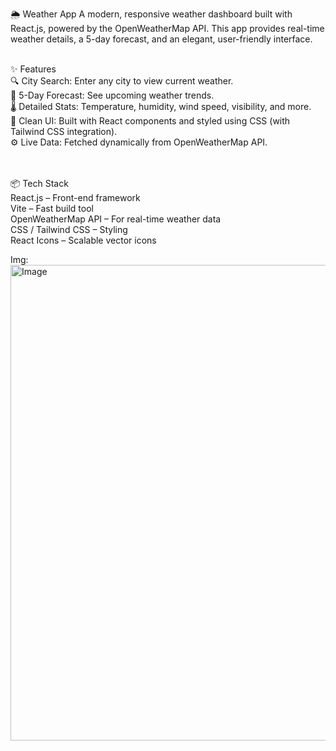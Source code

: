 🌦️ Weather App
A modern, responsive weather dashboard built with React.js, powered by the OpenWeatherMap API.
This app provides real-time weather details, a 5-day forecast, and an elegant, user-friendly interface.
<br>
<br>

✨ Features<br>
🔍 City Search: Enter any city to view current weather.<br>
📅 5-Day Forecast: See upcoming weather trends.<br>
🌡️ Detailed Stats: Temperature, humidity, wind speed, visibility, and more.<br>
🎨 Clean UI: Built with React components and styled using CSS (with Tailwind CSS integration).<br>
⚙️ Live Data: Fetched dynamically from OpenWeatherMap API.<br>
<br>
<br>

📦 Tech Stack<br>
React.js – Front-end framework<br>
Vite – Fast build tool<br>
OpenWeatherMap API – For real-time weather data<br>
CSS / Tailwind CSS – Styling<br>
React Icons – Scalable vector icons<br>

Img:
<br>
<img width="959" height="761" alt="Image" src="https://github.com/user-attachments/assets/5f4e635f-f240-4243-b45f-a6ed7e4f660b" />
<br>
